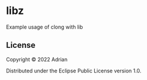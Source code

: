 # libz

Example usage of clong with lib

## License

Copyright © 2022 Adrian

Distributed under the Eclipse Public License version 1.0.

